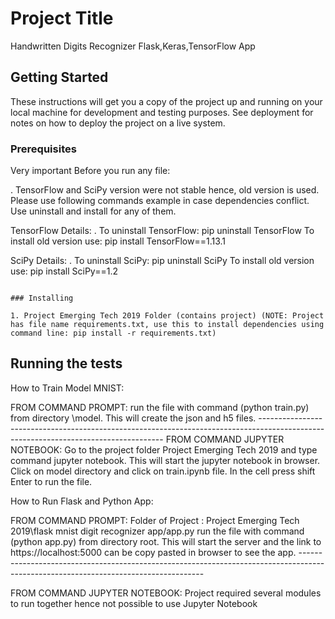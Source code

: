 # Project Title

Handwritten Digits Recognizer Flask,Keras,TensorFlow App

## Getting Started

These instructions will get you a copy of the project up and running on your local machine for development and testing purposes. See deployment for notes on how to deploy the project on a live system.

### Prerequisites

Very important Before you run any file: 
 
. TensorFlow and SciPy version were not stable hence, old version is used. Please use following commands example in case dependencies conflict. Use uninstall and install for any of them. 
 
TensorFlow Details: . To uninstall TensorFlow:  pip uninstall TensorFlow  To install old version use: pip install TensorFlow==1.13.1 
 
SciPy Details: . To uninstall SciPy:  pip uninstall SciPy  To install old version use: pip install SciPy==1.2 
```

### Installing

1. Project Emerging Tech 2019 Folder (contains project) (NOTE: Project has file name requirements.txt, use this to install dependencies using command line: pip install -r requirements.txt)  

```
## Running the tests

How to Train Model MNIST: 
 
FROM COMMAND PROMPT: run the file with command (python train.py) from directory \model. This will create the json and h5 files. ------------------------------------------------------------------------------------------------------------------------------------ FROM COMMAND JUPYTER NOTEBOOK: Go to the project folder Project Emerging Tech 2019 and type command jupyter notebook. This will start the jupyter notebook in browser. Click on model directory and click on train.ipynb file. In the cell press shift Enter to run the file. 
 
 
How to Run Flask and Python App: 
 
 
FROM COMMAND PROMPT: Folder of Project : Project Emerging Tech 2019\flask mnist digit recognizer app/app.py run the file with command (python app.py) from directory root. This will start the server and the link to https://localhost:5000 can be copy pasted in browser to see the app. ------------------------------------------------------------------------------------------------------------------------------------ 
 
FROM COMMAND JUPYTER NOTEBOOK: Project required several modules to run together hence not possible to use Jupyter Notebook
